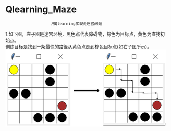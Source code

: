 # Qlearning_Maze
                        用Qlearning实现走迷宫问题
1.如下图，左子图是迷宫环境，黑色点代表障碍物，棕色为目标点，黄色为查找初始点。<br>
训练目标是找到一条最快的路径从黄色点走到棕色目标点(如右子图所示)。
![图一](https://github.com/summershaaa/Qlearning_Maze/blob/master/Images/%E5%9B%BE%E4%B8%80%E7%BB%93%E5%90%88.PNG)
